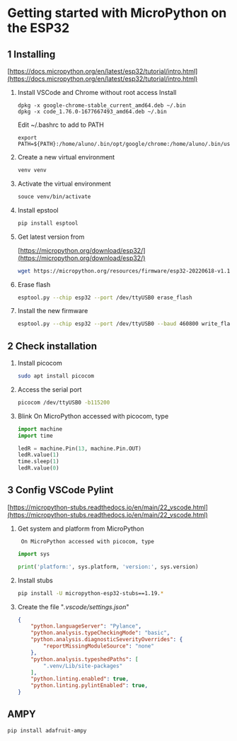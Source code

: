 # Getting started with MicroPython on the ESP32

## 1 Installing
[https://docs.micropython.org/en/latest/esp32/tutorial/intro.html](https://docs.micropython.org/en/latest/esp32/tutorial/intro.html)

1. Install VSCode and Chrome without root access
    Install 
    ```
    dpkg -x google-chrome-stable_current_amd64.deb ~/.bin
    dpkg -x code_1.76.0-1677667493_amd64.deb ~/.bin
    ```
    Edit ~/.bashrc to add to PATH
    ```
    export PATH=${PATH}:/home/aluno/.bin/opt/google/chrome:/home/aluno/.bin/usr/share/code/bin
    ```
    
1. Create a new virtual environment
    ```bash
    venv venv
    ```

1. Activate the virtual environment
    ```bash
    souce venv/bin/activate
    ```

1. Install epstool
    ```bash
    pip install esptool
    ```

1. Get latest version from 

    [https://micropython.org/download/esp32/](https://micropython.org/download/esp32/)

    ```bash
    wget https://micropython.org/resources/firmware/esp32-20220618-v1.19.1.bin
    ```

1. Erase flash

    ```bash
    esptool.py --chip esp32 --port /dev/ttyUSB0 erase_flash
    ```

1. Install the new firmware

    ```bash
    esptool.py --chip esp32 --port /dev/ttyUSB0 --baud 460800 write_flash -z 0x1000 esp32-20190125-v1.10.bin
    ```

## 2 Check installation
1. Install picocom

    ```bash
    sudo apt install picocom
    ```

1. Access the serial port
    ```bash
    picocom /dev/ttyUSB0 -b115200
    ```

1. Blink
    On MicroPython accessed with picocom, type
    
    ```Python
    import machine    
    import time
    
    ledR = machine.Pin(13, machine.Pin.OUT)
    ledR.value(1)
    time.sleep(1)
    ledR.value(0)
    ```

## 3 Config VSCode Pylint

[https://micropython-stubs.readthedocs.io/en/main/22_vscode.html](https://micropython-stubs.readthedocs.io/en/main/22_vscode.html)

1. Get system and platform from MicroPython


        On MicroPython accessed with picocom, type
        
    ```python
    import sys        
    
    print('platform:', sys.platform, 'version:', sys.version)    
    ```

1. Install stubs

    ```bash
    pip install -U micropython-esp32-stubs==1.19.*
    ```

1. Create the file "*.vscode/settings.json*"

    ```json
    {
        "python.languageServer": "Pylance",
        "python.analysis.typeCheckingMode": "basic",
        "python.analysis.diagnosticSeverityOverrides": {
            "reportMissingModuleSource": "none"
        },
        "python.analysis.typeshedPaths": [
            ".venv/Lib/site-packages"
        ],
        "python.linting.enabled": true,
        "python.linting.pylintEnabled": true,
    } 
    ```


## AMPY
```bash
pip install adafruit-ampy
```
